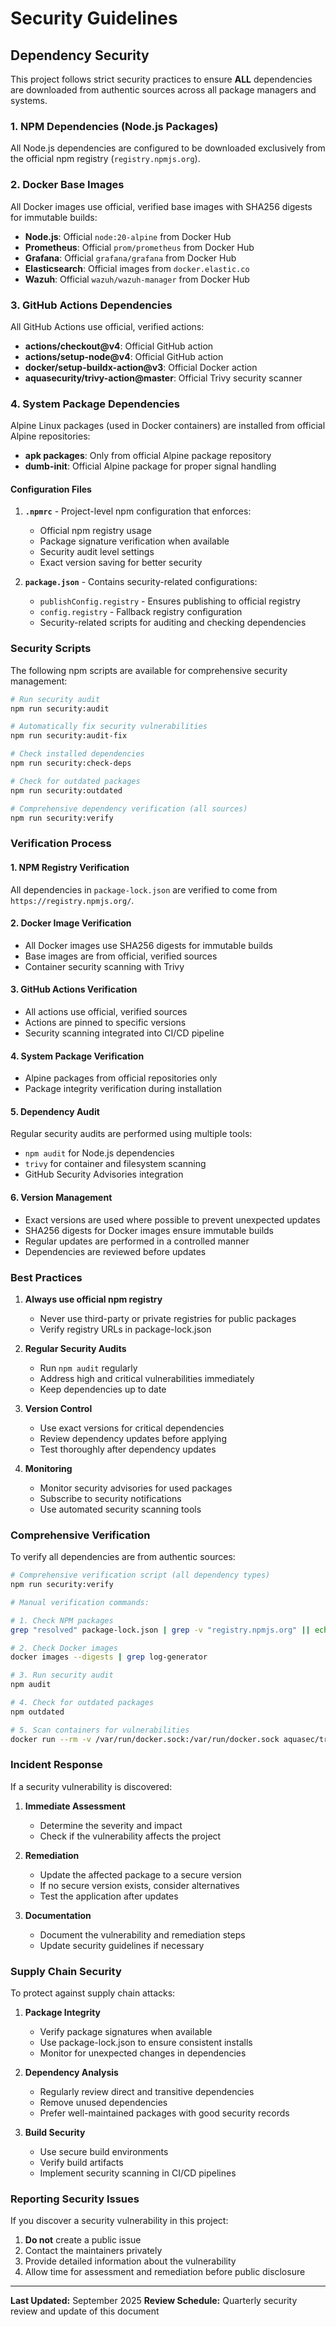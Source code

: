 # Security Guidelines

## Dependency Security

This project follows strict security practices to ensure **ALL** dependencies are downloaded from authentic sources across all package managers and systems.

### 1. NPM Dependencies (Node.js Packages)

All Node.js dependencies are configured to be downloaded exclusively from the official npm registry (`registry.npmjs.org`).

### 2. Docker Base Images

All Docker images use official, verified base images with SHA256 digests for immutable builds:
- **Node.js**: Official `node:20-alpine` from Docker Hub
- **Prometheus**: Official `prom/prometheus` from Docker Hub  
- **Grafana**: Official `grafana/grafana` from Docker Hub
- **Elasticsearch**: Official images from `docker.elastic.co`
- **Wazuh**: Official `wazuh/wazuh-manager` from Docker Hub

### 3. GitHub Actions Dependencies

All GitHub Actions use official, verified actions:
- **actions/checkout@v4**: Official GitHub action
- **actions/setup-node@v4**: Official GitHub action
- **docker/setup-buildx-action@v3**: Official Docker action
- **aquasecurity/trivy-action@master**: Official Trivy security scanner

### 4. System Package Dependencies

Alpine Linux packages (used in Docker containers) are installed from official Alpine repositories:
- **apk packages**: Only from official Alpine package repository
- **dumb-init**: Official Alpine package for proper signal handling

#### Configuration Files

1. **`.npmrc`** - Project-level npm configuration that enforces:
   - Official npm registry usage
   - Package signature verification when available
   - Security audit level settings
   - Exact version saving for better security

2. **`package.json`** - Contains security-related configurations:
   - `publishConfig.registry` - Ensures publishing to official registry
   - `config.registry` - Fallback registry configuration
   - Security-related scripts for auditing and checking dependencies

### Security Scripts

The following npm scripts are available for comprehensive security management:

```bash
# Run security audit
npm run security:audit

# Automatically fix security vulnerabilities
npm run security:audit-fix

# Check installed dependencies
npm run security:check-deps

# Check for outdated packages
npm run security:outdated

# Comprehensive dependency verification (all sources)
npm run security:verify
```

### Verification Process

#### 1. NPM Registry Verification
All dependencies in `package-lock.json` are verified to come from `https://registry.npmjs.org/`.

#### 2. Docker Image Verification
- All Docker images use SHA256 digests for immutable builds
- Base images are from official, verified sources
- Container security scanning with Trivy

#### 3. GitHub Actions Verification
- All actions use official, verified sources
- Actions are pinned to specific versions
- Security scanning integrated into CI/CD pipeline

#### 4. System Package Verification
- Alpine packages from official repositories only
- Package integrity verification during installation

#### 5. Dependency Audit
Regular security audits are performed using multiple tools:
- `npm audit` for Node.js dependencies
- `trivy` for container and filesystem scanning
- GitHub Security Advisories integration

#### 6. Version Management
- Exact versions are used where possible to prevent unexpected updates
- SHA256 digests for Docker images ensure immutable builds
- Regular updates are performed in a controlled manner
- Dependencies are reviewed before updates

### Best Practices

1. **Always use official npm registry**
   - Never use third-party or private registries for public packages
   - Verify registry URLs in package-lock.json

2. **Regular Security Audits**
   - Run `npm audit` regularly
   - Address high and critical vulnerabilities immediately
   - Keep dependencies up to date

3. **Version Control**
   - Use exact versions for critical dependencies
   - Review dependency updates before applying
   - Test thoroughly after dependency updates

4. **Monitoring**
   - Monitor security advisories for used packages
   - Subscribe to security notifications
   - Use automated security scanning tools

### Comprehensive Verification

To verify all dependencies are from authentic sources:

```bash
# Comprehensive verification script (all dependency types)
npm run security:verify

# Manual verification commands:

# 1. Check NPM packages
grep "resolved" package-lock.json | grep -v "registry.npmjs.org" || echo "All NPM packages from official registry"

# 2. Check Docker images
docker images --digests | grep log-generator

# 3. Run security audit
npm audit

# 4. Check for outdated packages
npm outdated

# 5. Scan containers for vulnerabilities
docker run --rm -v /var/run/docker.sock:/var/run/docker.sock aquasec/trivy image log-generator:latest
```

### Incident Response

If a security vulnerability is discovered:

1. **Immediate Assessment**
   - Determine the severity and impact
   - Check if the vulnerability affects the project

2. **Remediation**
   - Update the affected package to a secure version
   - If no secure version exists, consider alternatives
   - Test the application after updates

3. **Documentation**
   - Document the vulnerability and remediation steps
   - Update security guidelines if necessary

### Supply Chain Security

To protect against supply chain attacks:

1. **Package Integrity**
   - Verify package signatures when available
   - Use package-lock.json to ensure consistent installs
   - Monitor for unexpected changes in dependencies

2. **Dependency Analysis**
   - Regularly review direct and transitive dependencies
   - Remove unused dependencies
   - Prefer well-maintained packages with good security records

3. **Build Security**
   - Use secure build environments
   - Verify build artifacts
   - Implement security scanning in CI/CD pipelines

### Reporting Security Issues

If you discover a security vulnerability in this project:

1. **Do not** create a public issue
2. Contact the maintainers privately
3. Provide detailed information about the vulnerability
4. Allow time for assessment and remediation before public disclosure

---

**Last Updated:** September 2025
**Review Schedule:** Quarterly security review and update of this document
